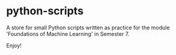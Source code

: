 # python-scripts

A store for small Python scripts written as practice for the module 'Foundations of Machine Learning' in Semester 7.


Enjoy!
